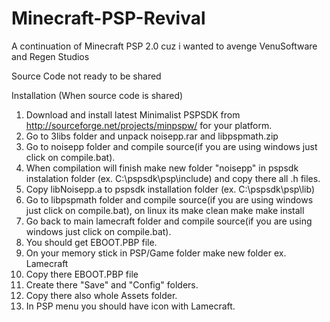 # Minecraft-PSP-Revival
A continuation of Minecraft PSP 2.0 cuz i wanted to avenge VenuSoftware and Regen Studios

Source Code not ready to be shared 

Installation (When source code is shared)

1. Download and install latest Minimalist PSPSDK from http://sourceforge.net/projects/minpspw/ for your platform.
2. Go to 3libs folder and unpack noisepp.rar and libpspmath.zip
3. Go to noisepp folder and compile source(if you are using windows just click on compile.bat).
4. When compilation will finish make new folder "noisepp" in pspsdk instalation folder (ex. C:\pspsdk\psp\include) and copy there all .h files.
5. Copy libNoisepp.a to pspsdk installation folder (ex. C:\pspsdk\psp\lib)
6. Go to libpspmath folder and compile source(if you are using windows just click on compile.bat), on linux its
	make clean
	make
	make install
6. Go back to main lamecraft folder and compile source(if you are using windows just click on compile.bat).
7. You should get EBOOT.PBP file.
8. On your memory stick in PSP/Game folder make new folder ex. Lamecraft
9. Copy there EBOOT.PBP file
10. Create there "Save" and "Config" folders.
11. Copy there also whole Assets folder.
12. In PSP menu you should have icon with Lamecraft.
